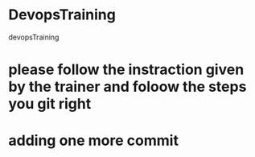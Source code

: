 # DevopsTraining
devopsTraining 

# please follow the instraction given by the trainer and foloow the steps you git right 


# adding one more commit 